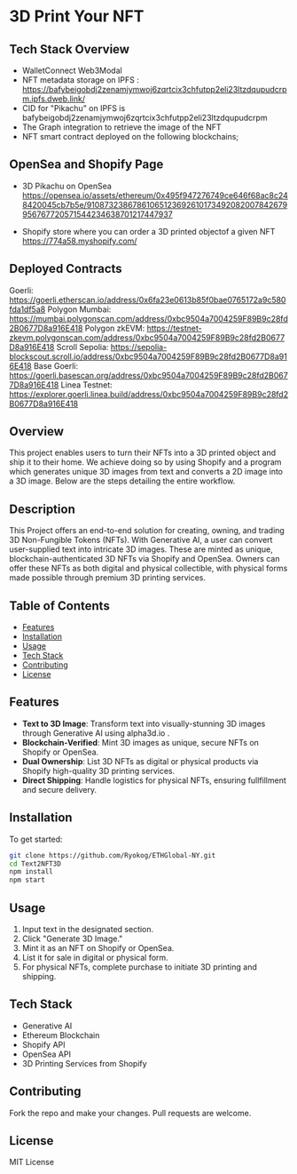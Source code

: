 # 3D Print Your NFT

## Tech Stack Overview
- WalletConnect Web3Modal
- NFT metadata storage on IPFS : https://bafybeigobdj2zenamjymwoj6zqrtcix3chfutpp2eli23ltzdqupudcrpm.ipfs.dweb.link/
- CID for "Pikachu" on IPFS is bafybeigobdj2zenamjymwoj6zqrtcix3chfutpp2eli23ltzdqupudcrpm
- The Graph integration to retrieve the image of the NFT
- NFT smart contract deployed on the following blockchains;

## OpenSea and Shopify Page
- 3D Pikachu on OpenSea 
https://opensea.io/assets/ethereum/0x495f947276749ce646f68ac8c248420045cb7b5e/91087323867861065123692610173492082007842679956767720571544234638701217447937

- Shopify store where you can order a 3D printed objectof a given NFT 
https://774a58.myshopify.com/ 

## Deployed Contracts
Goerli: https://goerli.etherscan.io/address/0x6fa23e0613b85f0bae0765172a9c580fda1df5a8
Polygon Mumbai: https://mumbai.polygonscan.com/address/0xbc9504a7004259F89B9c28fd2B0677D8a916E418
Polygon zkEVM: https://testnet-zkevm.polygonscan.com/address/0xbc9504a7004259F89B9c28fd2B0677D8a916E418
Scroll Sepolia: https://sepolia-blockscout.scroll.io/address/0xbc9504a7004259F89B9c28fd2B0677D8a916E418
Base Goerli: https://goerli.basescan.org/address/0xbc9504a7004259F89B9c28fd2B0677D8a916E418
Linea Testnet: https://explorer.goerli.linea.build/address/0xbc9504a7004259F89B9c28fd2B0677D8a916E418



## Overview

This project enables users to turn their NFTs into a 3D printed object and ship it to their home. We achieve doing so by using Shopify and a program which generates unique 3D images from text and converts a 2D image into a 3D image. Below are the steps detailing the entire workflow.






## Description

This Project offers an end-to-end solution for creating, owning, and trading 3D Non-Fungible Tokens (NFTs). With Generative AI, a user can convert user-supplied text into intricate 3D images. These are minted as unique, blockchain-authenticated 3D NFTs via Shopify and OpenSea. Owners can offer these NFTs as both digital and physical collectible, with physical forms made possible through premium 3D printing services.

## Table of Contents

- [Features](#features)
- [Installation](#installation)
- [Usage](#usage)
- [Tech Stack](#tech-stack)
- [Contributing](#contributing)
- [License](#license)

## Features

- **Text to 3D Image**: Transform text into visually-stunning 3D images through Generative AI using alpha3d.io .
- **Blockchain-Verified**: Mint 3D images as unique, secure NFTs on Shopify or OpenSea.
- **Dual Ownership**: List 3D NFTs as digital or physical products via Shopify high-quality 3D printing services.
- **Direct Shipping**: Handle logistics for physical NFTs, ensuring fullfillment and secure delivery.

## Installation

To get started:

```bash
git clone https://github.com/Ryokog/ETHGlobal-NY.git
cd Text2NFT3D
npm install
npm start
```

## Usage

1. Input text in the designated section.
2. Click "Generate 3D Image."
3. Mint it as an NFT on Shopify or OpenSea.
4. List it for sale in digital or physical form.
5. For physical NFTs, complete purchase to initiate 3D printing and shipping.

## Tech Stack

- Generative AI
- Ethereum Blockchain
- Shopify API
- OpenSea API
- 3D Printing Services from Shopify

## Contributing

Fork the repo and make your changes. Pull requests are welcome.

## License

MIT License
